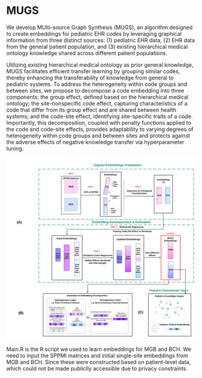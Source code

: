 # MUGS
We develop MUlti-source Graph Synthesis (MUGS), an algorithm designed to create embeddings for pediatric EHR codes by leveraging graphical information from three distinct sources: (1) pediatric EHR data, (2) EHR data from the general patient population, and (3) existing hierarchical medical ontology knowledge shared across different patient populations. 

Utilizing existing hierarchical medical ontology as prior general knowledge, MUGS facilitates efficient transfer learning by grouping similar codes, thereby enhancing the transferability of knowledge from general to pediatric systems. To address the heterogeneity within code groups and between sites, we propose to decompose a code embedding into three components: the group effect, defined based on the hierarchical medical ontology; the site-nonspecific code effect, capturing characteristics of a code that differ from its group effect and are shared between health systems; and the code-site effect, identifying site-specific traits of a code. Importantly, this decomposition, coupled with penalty functions applied to the code and code-site effects, provides adaptability to varying degrees of heterogeneity within code groups and between sites and protects against the adverse effects of negative knowledge transfer via hyperparameter tuning.

![Flowchart](images/MUGSFlowchart.png)

Main.R is the R script we used to learn embeddings for MGB and BCH. We need to input the SPPMI matrices and initial single-site embeddings from MGB and BCH. Since these were constructed based on patient-level data, which could not be made publiclly accessible due to privacy constraints. 
